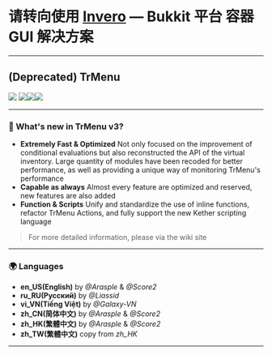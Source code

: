 # 请转向使用 [Invero](http://invero.trixey.cc/) — Bukkit 平台 容器GUI 解决方案

---
## (Deprecated) TrMenu

![](https://attachment.mcbbs.net/data/myattachment/forum/202108/17/142921rll20j5kie5kzk1f.gif)
![](https://img.shields.io/github/last-commit/Arasple/TrMenu?logo=artstation&style=for-the-badge&color=9266CC)![](https://img.shields.io/github/issues/InsinuateProjects/TrMenu?style=for-the-badge&logo=slashdot)![](https://img.shields.io/github/release/Arasple/TrMenu?style=for-the-badge&color=00C58E&logo=ionic)

---

### 🔔 What's new in TrMenu v3?

- **Extremely Fast & Optimized** Not only focused on the improvement of conditional evaluations but also reconstructed
  the API of the virtual inventory. Large quantity of modules have been recoded for better performance, as well as
  providing a unique way of monitoring TrMenu's performance
- **Capable as always** Almost every feature are optimized and reserved, new features are also added
- **Function & Scripts** Unify and standardize the use of inline functions, refactor TrMenu Actions, and fully support
  the new Kether scripting language

> For more detailed information, please via the wiki site

---

### 🌍 Languages

* **en_US(English)** by _@Arasple_ & _@Score2_
* **ru_RU(Русский)** by _@Liassid_
* **vi_VN(Tiếng Việt)** by _@Galaxy-VN_
* **zh_CN(简体中文)** by _@Arasple_ & _@Score2_
* **zh_HK(繁體中文)** by _@Arasple_ & _@Score2_
* **zh_TW(繁體中文)** copy from _zh_HK_

---
